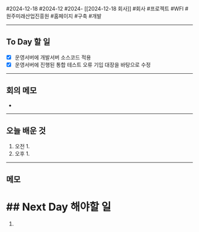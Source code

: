 #2024-12-18 #2024-12 #2024- [[2024-12-18 회사]]
#회사 #프로젝트 #WFI #원주미래산업진흥원 #홈페이지 #구축 #개발

---
## To Day 할 일
- [x] 운영서버에 개발서버 소스코드 적용
- [x] 운영서버에 진행된 통합 테스트 오류 기입 대장을 바탕으로 수정
---
## 회의 메모
- 
---
## 오늘 배운 것
1. 오전
    1. 
2. 오후
    1. 
---
## 메모


# ## Next Day 해야할 일
1. 
